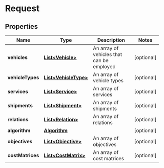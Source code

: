 
# Request

## Properties
Name | Type | Description | Notes
------------ | ------------- | ------------- | -------------
**vehicles** | [**List&lt;Vehicle&gt;**](Vehicle.md) | An array of vehicles that can be employed |  [optional]
**vehicleTypes** | [**List&lt;VehicleType&gt;**](VehicleType.md) | An array of vehicle types |  [optional]
**services** | [**List&lt;Service&gt;**](Service.md) | An array of services |  [optional]
**shipments** | [**List&lt;Shipment&gt;**](Shipment.md) | An array of shipments |  [optional]
**relations** | [**List&lt;Relation&gt;**](Relation.md) | An array of relations |  [optional]
**algorithm** | [**Algorithm**](Algorithm.md) |  |  [optional]
**objectives** | [**List&lt;Objective&gt;**](Objective.md) | An array of objectives |  [optional]
**costMatrices** | [**List&lt;CostMatrix&gt;**](CostMatrix.md) | An array of cost matrices |  [optional]



